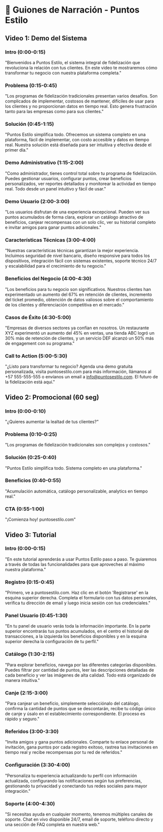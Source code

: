 # 🎤 Guiones de Narración - Puntos Estilo

## Video 1: Demo del Sistema

### Intro (0:00-0:15)
"Bienvenidos a Puntos Estilo, el sistema integral de fidelización que revoluciona la relación con tus clientes. En este video te mostraremos cómo transformar tu negocio con nuestra plataforma completa."

### Problema (0:15-0:45)
"Los programas de fidelización tradicionales presentan varios desafíos. Son complicados de implementar, costosos de mantener, difíciles de usar para los clientes y no proporcionan datos en tiempo real. Esto genera frustración tanto para las empresas como para sus clientes."

### Solución (0:45-1:15)
"Puntos Estilo simplifica todo. Ofrecemos un sistema completo en una plataforma, fácil de implementar, con costo accesible y datos en tiempo real. Nuestra solución está diseñada para ser intuitiva y efectiva desde el primer día."

### Demo Administrativo (1:15-2:00)
"Como administrador, tienes control total sobre tu programa de fidelización. Puedes gestionar usuarios, configurar puntos, crear beneficios personalizados, ver reportes detallados y monitorear la actividad en tiempo real. Todo desde un panel intuitivo y fácil de usar."

### Demo Usuario (2:00-3:00)
"Los usuarios disfrutan de una experiencia excepcional. Pueden ver sus puntos acumulados de forma clara, explorar un catálogo atractivo de beneficios, canjear recompensas con un solo clic, ver su historial completo e invitar amigos para ganar puntos adicionales."

### Características Técnicas (3:00-4:00)
"Nuestras características técnicas garantizan la mejor experiencia. Incluimos seguridad de nivel bancario, diseño responsive para todos los dispositivos, integración fácil con sistemas existentes, soporte técnico 24/7 y escalabilidad para el crecimiento de tu negocio."

### Beneficios del Negocio (4:00-4:30)
"Los beneficios para tu negocio son significativos. Nuestros clientes han experimentado un aumento del 67% en retención de clientes, incremento del ticket promedio, obtención de datos valiosos sobre el comportamiento de los clientes y diferenciación competitiva en el mercado."

### Casos de Éxito (4:30-5:00)
"Empresas de diversos sectores ya confían en nosotros. Un restaurante XYZ experimentó un aumento del 45% en ventas, una tienda ABC logró un 30% más de retención de clientes, y un servicio DEF alcanzó un 50% más de engagement con su programa."

### Call to Action (5:00-5:30)
"¿Listo para transformar tu negocio? Agenda una demo gratuita personalizada, visita puntosestilo.com para más información, llámanos al +57 555-555-555 o envíanos un email a info@puntosestilo.com. El futuro de la fidelización está aquí."

## Video 2: Promocional (60 seg)

### Intro (0:00-0:10)
"¿Quieres aumentar la lealtad de tus clientes?"

### Problema (0:10-0:25)
"Los programas de fidelización tradicionales son complejos y costosos."

### Solución (0:25-0:40)
"Puntos Estilo simplifica todo. Sistema completo en una plataforma."

### Beneficios (0:40-0:55)
"Acumulación automática, catálogo personalizable, analytics en tiempo real."

### CTA (0:55-1:00)
"¡Comienza hoy! puntosestilo.com"

## Video 3: Tutorial

### Intro (0:00-0:15)
"En este tutorial aprenderás a usar Puntos Estilo paso a paso. Te guiaremos a través de todas las funcionalidades para que aproveches al máximo nuestra plataforma."

### Registro (0:15-0:45)
"Primero, ve a puntosestilo.com. Haz clic en el botón 'Registrarse' en la esquina superior derecha. Completa el formulario con tus datos personales, verifica tu dirección de email y luego inicia sesión con tus credenciales."

### Panel Usuario (0:45-1:30)
"En tu panel de usuario verás toda la información importante. En la parte superior encontrarás tus puntos acumulados, en el centro el historial de transacciones, a la izquierda los beneficios disponibles y en la esquina superior derecha la configuración de tu perfil."

### Catálogo (1:30-2:15)
"Para explorar beneficios, navega por las diferentes categorías disponibles. Puedes filtrar por cantidad de puntos, leer las descripciones detalladas de cada beneficio y ver las imágenes de alta calidad. Todo está organizado de manera intuitiva."

### Canje (2:15-3:00)
"Para canjear un beneficio, simplemente selecciónalo del catálogo, confirma la cantidad de puntos que se descontarán, recibe tu código único de canje y úsalo en el establecimiento correspondiente. El proceso es rápido y seguro."

### Referidos (3:00-3:30)
"Invita amigos y gana puntos adicionales. Comparte tu enlace personal de invitación, gana puntos por cada registro exitoso, rastrea tus invitaciones en tiempo real y recibe recompensas por tu red de referidos."

### Configuración (3:30-4:00)
"Personaliza tu experiencia actualizando tu perfil con información actualizada, configurando las notificaciones según tus preferencias, gestionando tu privacidad y conectando tus redes sociales para mayor integración."

### Soporte (4:00-4:30)
"Si necesitas ayuda en cualquier momento, tenemos múltiples canales de soporte. Chat en vivo disponible 24/7, email de soporte, teléfono directo y una sección de FAQ completa en nuestra web." 